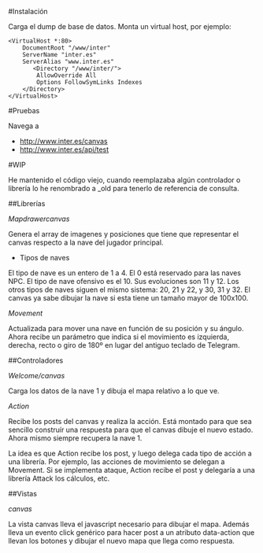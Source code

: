 #Instalación

Carga el dump de base de datos.
Monta un virtual host, por ejemplo:

```
<VirtualHost *:80>
	DocumentRoot "/www/inter"
	ServerName "inter.es"
	ServerAlias "www.inter.es"
       <Directory "/www/inter/">
		AllowOverride All
		Options FollowSymLinks Indexes 	
	</Directory>
</VirtualHost>
```

#Pruebas

Navega a 
* http://www.inter.es/canvas
* http://www.inter.es/api/test

#WIP

He mantenido el código viejo, cuando reemplazaba algún controlador o librería lo he renombrado a _old para tenerlo de referencia de consulta.

##Librerías

*Mapdrawercanvas*

Genera el array de imagenes y posiciones que tiene que representar el canvas respecto a la nave del jugador principal.

* Tipos de naves

El tipo de nave es un entero de 1 a 4. El 0 está reservado para las naves NPC.
El tipo de nave ofensivo es el 10. Sus evoluciones son 11 y 12.
Los otros tipos de naves siguen el mismo sistema: 20, 21 y 22, y 30, 31 y 32. El canvas ya sabe dibujar la nave si esta tiene un tamaño mayor de 100x100.

*Movement*

Actualizada para mover una nave en función de su posición y su ángulo. Ahora recibe un parámetro que indica si el movimiento es izquierda, derecha, recto o giro de 180º en lugar del antiguo teclado de Telegram.

##Controladores

*Welcome/canvas*

Carga los datos de la nave 1 y dibuja el mapa relativo a lo que ve.

*Action*

Recibe los posts del canvas y realiza la acción. Está montado para que sea sencillo construír una respuesta para que el canvas dibuje el nuevo estado. Ahora mismo siempre recupera la nave 1.

La idea es que Action recibe los post, y luego delega cada tipo de acción a una librería. Por ejemplo, las acciones de movimiento se delegan a Movement. Si se implementa ataque, Action recibe el post y delegaría a una librería Attack los cálculos, etc.

##Vistas

*canvas*

La vista canvas lleva el javascript necesario para dibujar el mapa. Además lleva un evento click genérico para hacer post a un atributo data-action que llevan los botones y dibujar el nuevo mapa que llega como respuesta.